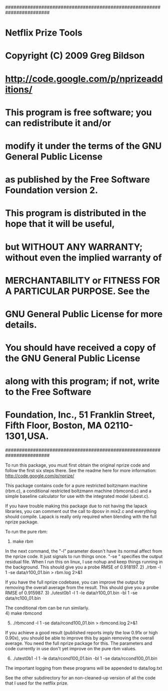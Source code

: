 ########################################################################
#  Netflix Prize Tools
#  Copyright (C) 2009 Greg Bildson
#  http://code.google.com/p/nprizeadditions/
#
# This program is free software; you can redistribute it and/or
# modify it under the terms of the GNU General Public License
# as published by the Free Software Foundation version 2.
#
# This program is distributed in the hope that it will be useful,
# but WITHOUT ANY WARRANTY; without even the implied warranty of
# MERCHANTABILITY or FITNESS FOR A PARTICULAR PURPOSE.  See the
# GNU General Public License for more details.
#
# You should have received a copy of the GNU General Public License
# along with this program; if not, write to the Free Software
# Foundation, Inc., 51 Franklin Street, Fifth Floor, Boston, MA  02110-1301,USA.
########################################################################

To run this package, you must first obtain the original nprize code and follow the first six 
steps there.  See the readme here for more information:
  http://code.google.com/p/nprize/

This package contains code for a pure restricted boltzmann machine (rbm.c), a 
conditional restricted boltzmann machine (rbmcond.c) and a simple baseline
calculator for use with the integrated model (ubest.c).

If you have trouble making this package due to not having the lapack libraries, you
can comment out the call to dposv in mix2.c and everything should compile.  Lapack
is really only required when blending with the full nprize package.

To run the pure rbm:
1) make rbm

In the next command, the "-l" parameter doesn't have its normal affect from the nprize code.
It just signals to run things once.  "-se " specifies the output residual file.  When I run this on linux,
I use nohup and keep things running in the background.  This should give you a probe RMSE of 0.918197.
2) ./rbm -l 1 -se data/r100_01.bin > rbm.log 2>&1

If you have the full nprize codebase, you can improve the output by removing the overall average 
from the result.  This should give you a probe RMSE of 0.915987.
3) ./utest0b1 -l 1 -le data/r100_01.bin -bl 1  -se data/rc100_01.bin

The conditional rbm can be run similarly.  
4) make rbmcond

5) ./rbmcond -l 1 -se data/rcond100_01.bin > rbmcond.log 2>&1

If you achieve a good result (published reports imply the low 0.91x or high 0.90x), you should be able
to improve this by again removing the overall average.  You need the full nprize package for this. The
parameters and code currently in use don't yet improve on the pure rbm values.

6) ./utest0b1 -l 1 -le data/rcond100_01.bin -bl 1  -se data/rccond100_01.bin

The important logging from these programs will be appended to data/log.txt


See the other subdirectory for an non-cleaned-up version of all the code that I used for the netflix prize.
